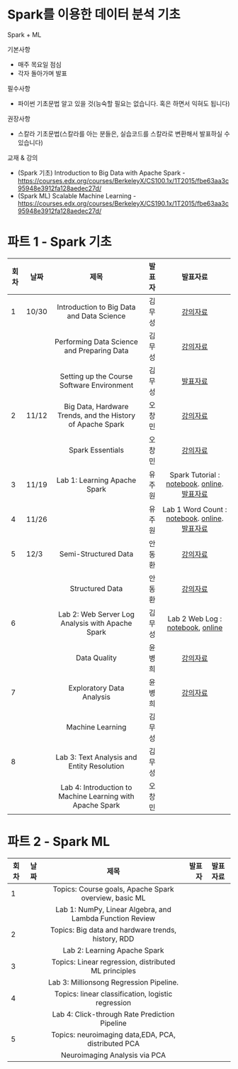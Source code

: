 # Spark를 이용한 데이터 분석 기초

Spark + ML

기본사항
* 매주 목요일 점심
* 각자 돌아가며 발표

필수사항
* 파이썬 기초문법 알고 있을 것(능숙할 필요는 없습니다. 혹은 하면서 익혀도 됩니다)

권장사항
* 스칼라 기초문법(스칼라를 아는 분들은, 실습코드를 스칼라로 변환해서 발표하실 수 있습니다)

교재 & 강의
* (Spark 기초) Introduction to Big Data with Apache Spark - https://courses.edx.org/courses/BerkeleyX/CS100.1x/1T2015/fbe63aa3c95948e3912fa128aedec27d/
* (Spark ML) Scalable Machine Learning - https://courses.edx.org/courses/BerkeleyX/CS190.1x/1T2015/fbe63aa3c95948e3912fa128aedec27d/




# 파트 1 - Spark 기초  
| 회차 | 날짜  | 제목                                                       | 발표자 |  발표자료      |
|------| ----- |:----------------------------------------------------------:| ------:|:-------------: |
|  1   |   10/30  | Introduction to Big Data and Data Science                  | 김무성 | [강의자료](https://courses.edx.org/c4x/BerkeleyX/CS100.1x/asset/Week1Lec1.pdf)  |
|      |       | Performing Data Science and Preparing Data                 | 김무성      |  [강의자료](https://courses.edx.org/c4x/BerkeleyX/CS100.1x/asset/Week1Lec2.pdf)              |
|      |       | Setting up the Course Software Environment                 |  김무성      |   [발표자료](https://github.com/KonanAcademy/spark/blob/master/part1/week1/setup.md)             |
|  2   |  11/12   | Big Data, Hardware Trends, and the History of Apache Spark | 오창민       | [강의자료](https://courses.edx.org/c4x/BerkeleyX/CS100.1x/asset/Week2Lec3.pdf)               |
|      |       | Spark Essentials                                           | 오창민       | [강의자료](https://courses.edx.org/c4x/BerkeleyX/CS100.1x/asset/Week2Lec4.pdf)               |
|  3   |  11/19   | Lab 1: Learning Apache Spark                               | 유주원       |   Spark Tutorial :  [notebook]( https://raw.githubusercontent.com/spark-mooc/mooc-setup/master/spark_tutorial_student.ipynb). [online](http://nbviewer.ipython.org/github/spark-mooc/mooc-setup/blob/master/spark_tutorial_student.ipynb). [발표자료](http://nbviewer.ipython.org/github/KonanAcademy/spark/blob/master/part1/week3/Learning_Apache_Spark.ipynb)  |
|  4   |  11/26   |                                                            | 유주원       |  Lab 1 Word Count : [notebook](https://raw.githubusercontent.com/spark-mooc/mooc-setup/master/lab1_word_count_student.ipynb). [online](http://nbviewer.ipython.org/github/spark-mooc/mooc-setup/blob/master/lab1_word_count_student.ipynb). [발표자료](http://nbviewer.ipython.org/github/KonanAcademy/spark/blob/master/part1/week4/Building_a_word_count_application.ipynb)  |
|  5   |  12/3  | Semi-Structured Data                                       | 안동환 |  [강의자료](https://courses.edx.org/c4x/BerkeleyX/CS100.1x/asset/Week3Lec5.pdf)  |
|      |       | Structured Data                                            | 안동환 | [강의자료](https://courses.edx.org/c4x/BerkeleyX/CS100.1x/asset/Week3Lec6.pdf)   |
|  6   |       | Lab 2: Web Server Log Analysis with Apache Spark           | 김무성 |    Lab 2 Web Log : [notebook](https://raw.githubusercontent.com/spark-mooc/mooc-setup/master/lab2_apache_log_student.ipynb), [online](http://nbviewer.ipython.org/github/spark-mooc/mooc-setup/blob/master/lab2_apache_log_student.ipynb)            |
|      |       | Data Quality                                               | 윤병희 | [강의자료](https://courses.edx.org/c4x/BerkeleyX/CS100.1x/asset/Week4Lec7.pdf)               |
|  7   |       | Exploratory Data Analysis                                  | 윤병희 |   [강의자료](https://courses.edx.org/c4x/BerkeleyX/CS100.1x/asset/Week4Lec8.pdf)             |
|      |       | Machine Learning                                           | 김무성 |                |
|  8   |       | Lab 3: Text Analysis and Entity Resolution                 | 김무성 |                |
|      |       | Lab 4: Introduction to Machine Learning with Apache Spark  | 오창민 |                |

# 파트 2 - Spark ML

| 회차 | 날짜  | 제목                                                       | 발표자 |  발표자료      |
|------| ----- |:----------------------------------------------------------:| ------:|:-------------: |
|  1   |       | Topics: Course goals, Apache Spark overview, basic ML      |        |                |
|      |       | Lab 1: NumPy, Linear Algebra, and Lambda Function Review   |        |                |
|  2   |       | Topics: Big data and hardware trends, history, RDD         |        |                |
|      |       | Lab 2: Learning Apache Spark                               |        |                |
|  3   |       | Topics: Linear regression, distributed ML principles       |        |                |
|      |       | Lab 3: Millionsong Regression Pipeline.                    |        |                |
|  4   |       | Topics: linear classification, logistic regression         |        |                |
|      |       | Lab 4: Click-through Rate Prediction Pipeline              |        |                |
|  5   |       | Topics: neuroimaging data,EDA, PCA, distributed PCA        |        |                |
|      |       | Neuroimaging Analysis via PCA                              |        |                |
